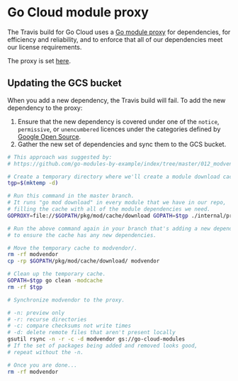 # Go Cloud module proxy

The Travis build for Go Cloud uses a [Go module proxy][] for dependencies, for
efficiency and reliability, and to enforce that all of our dependencies meet our
license requirements.

The proxy is set
[here](https://github.com/google/go-cloud/blob/master/.travis.yml#L22).

[Go module proxy]: https://research.swtch.com/vgo-module

## Updating the GCS bucket

When you add a new dependency, the Travis build will fail. To add the new
dependency to the proxy:

1.  Ensure that the new dependency is covered under one of the `notice`,
    `permissive`, or `unencumbered` licences under the categories defined by
    [Google Open Source](https://opensource.google.com/docs/thirdparty/licenses/).
2.  Gather the new set of dependencies and sync them to the GCS bucket.

```bash
# This approach was suggested by:
# https://github.com/go-modules-by-example/index/tree/master/012_modvendor

# Create a temporary directory where we'll create a module download cache.
tgp=$(mktemp -d)

# Run this command in the master branch.
# It runs "go mod download" in every module that we have in our repo,
# filling the cache with all of the module dependencies we need.
GOPROXY=file://$GOPATH/pkg/mod/cache/download GOPATH=$tgp ./internal/proxy/makeproxy.sh

# Run the above command again in your branch that's adding a new dependency,
# to ensure the cache has any new dependencies.

# Move the temporary cache to modvendor/.
rm -rf modvendor
cp -rp $GOPATH/pkg/mod/cache/download/ modvendor

# Clean up the temporary cache.
GOPATH=$tgp go clean -modcache
rm -rf $tgp

# Synchronize modvendor to the proxy.

# -n: preview only
# -r: recurse directories
# -c: compare checksums not write times
# -d: delete remote files that aren't present locally
gsutil rsync -n -r -c -d modvendor gs://go-cloud-modules
# If the set of packages being added and removed looks good,
# repeat without the -n.

# Once you are done...
rm -rf modvendor
```
